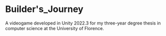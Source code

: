 # Builder's_Journey

A videogame developed in Unity 2022.3 for my three-year degree thesis in computer science at the University of Florence.
